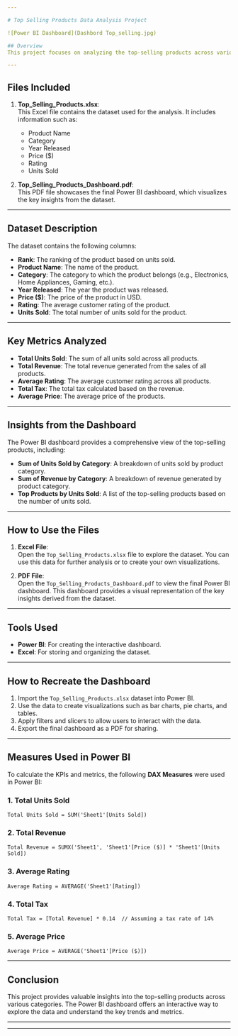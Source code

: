 ```yaml
---

# Top Selling Products Data Analysis Project

![Power BI Dashboard](Dashbord Top_selling.jpg)

## Overview
This project focuses on analyzing the top-selling products across various categories. The analysis includes insights into total units sold, revenue, average ratings, and other key metrics. The final dashboard is visualized using **Power BI**, and the dataset is provided in an Excel file.

---
```


## Files Included
1. **Top_Selling_Products.xlsx**:  
   This Excel file contains the dataset used for the analysis. It includes information such as:
   - Product Name
   - Category
   - Year Released
   - Price ($)
   - Rating
   - Units Sold

2. **Top_Selling_Products_Dashboard.pdf**:  
   This PDF file showcases the final Power BI dashboard, which visualizes the key insights from the dataset.

---

## Dataset Description
The dataset contains the following columns:
- **Rank**: The ranking of the product based on units sold.
- **Product Name**: The name of the product.
- **Category**: The category to which the product belongs (e.g., Electronics, Home Appliances, Gaming, etc.).
- **Year Released**: The year the product was released.
- **Price ($)**: The price of the product in USD.
- **Rating**: The average customer rating of the product.
- **Units Sold**: The total number of units sold for the product.

---

## Key Metrics Analyzed
- **Total Units Sold**: The sum of all units sold across all products.
- **Total Revenue**: The total revenue generated from the sales of all products.
- **Average Rating**: The average customer rating across all products.
- **Total Tax**: The total tax calculated based on the revenue.
- **Average Price**: The average price of the products.

---

## Insights from the Dashboard
The Power BI dashboard provides a comprehensive view of the top-selling products, including:
- **Sum of Units Sold by Category**: A breakdown of units sold by product category.
- **Sum of Revenue by Category**: A breakdown of revenue generated by product category.
- **Top Products by Units Sold**: A list of the top-selling products based on the number of units sold.

---

## How to Use the Files
1. **Excel File**:  
   Open the `Top_Selling_Products.xlsx` file to explore the dataset. You can use this data for further analysis or to create your own visualizations.

2. **PDF File**:  
   Open the `Top_Selling_Products_Dashboard.pdf` to view the final Power BI dashboard. This dashboard provides a visual representation of the key insights derived from the dataset.

---

## Tools Used
- **Power BI**: For creating the interactive dashboard.
- **Excel**: For storing and organizing the dataset.

---

## How to Recreate the Dashboard
1. Import the `Top_Selling_Products.xlsx` dataset into Power BI.
2. Use the data to create visualizations such as bar charts, pie charts, and tables.
3. Apply filters and slicers to allow users to interact with the data.
4. Export the final dashboard as a PDF for sharing.

---

## Measures Used in Power BI
To calculate the KPIs and metrics, the following **DAX Measures** were used in Power BI:

### 1. **Total Units Sold**
```DAX
Total Units Sold = SUM('Sheet1'[Units Sold])
```

### 2. **Total Revenue**
```DAX
Total Revenue = SUMX('Sheet1', 'Sheet1'[Price ($)] * 'Sheet1'[Units Sold])
```

### 3. **Average Rating**
```DAX
Average Rating = AVERAGE('Sheet1'[Rating])
```

### 4. **Total Tax**
```DAX
Total Tax = [Total Revenue] * 0.14  // Assuming a tax rate of 14%
```

### 5. **Average Price**
```DAX
Average Price = AVERAGE('Sheet1'[Price ($)])
```

---

## Conclusion
This project provides valuable insights into the top-selling products across various categories. The Power BI dashboard offers an interactive way to explore the data and understand the key trends and metrics.

---


---
